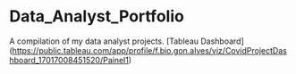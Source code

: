 # Data_Analyst_Portfolio
A compilation of my data analyst projects.
[Tableau Dashboard] (https://public.tableau.com/app/profile/f.bio.gon.alves/viz/CovidProjectDashboard_17017008451520/Painel1) 
